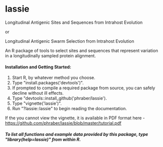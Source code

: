 # lassie
Longitudinal Antigenic Sites and Sequences from Intrahost Evolution

or

Longitudinal Antigenic Swarm Selection from Intrahost Evolution

An R package of tools to select sites and sequences that represent variation in a longitudinally sampled protein alignment.

#### Installation and Getting Started:

1. Start R, by whatever method you choose.
1. Type "install.packages('devtools')".
1. If prompted to compile a required package from source, you can safely decline without ill effects.
1. Type "devtools::install_github('phraber/lassie').
1. Type "vignette('lassie')".
1. Run "?lassie::lassie" to begin reading the documentation.

If the you cannot view the vignette, it is available in PDF format here - https://github.com/phraber/lassie/blob/master/tutorial.pdf

##### To list all functions and example data provided by this package, type "library(help=lassie)" from within R.
